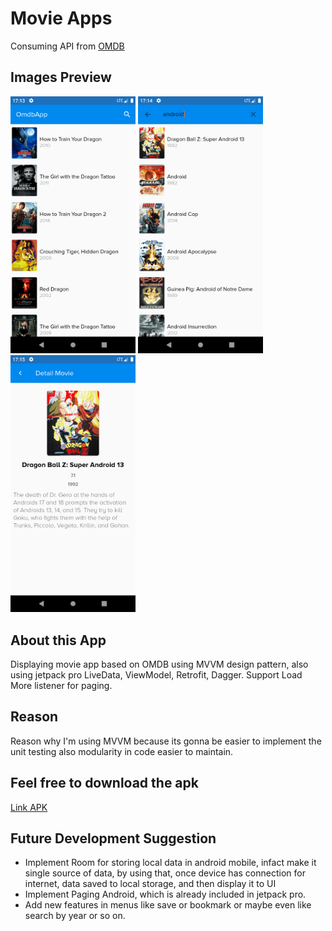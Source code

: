 # Movie Apps
Consuming API from <a href ="http://www.omdbapi.com"> OMDB </a>

<h2> Images Preview </h2>

<p float="left">
<img src="images/home.png" width=200/>
<img src="images/search.png" width=200/>
<img src="images/detail.png" width=200/>
</p>
  


<h2> About this App </h2>
<p>Displaying movie app based on OMDB using MVVM design pattern, also using jetpack pro 
LiveData, ViewModel, Retrofit, Dagger. Support Load More listener for paging.<p>


<h2> Reason </h2>
<p>Reason why I'm using MVVM because its gonna be easier to implement the unit testing also 
modularity in code easier to maintain.<p>

<h2> Feel free to download the apk </h2>  <a href ="http://www.omdbapi.com">Link APK</a>
<p><p>
<h2> Future Development Suggestion </h2>
<ul>
  <li>Implement Room for storing local data in android mobile, infact make it single source of data,
by using that, once device has connection for internet, data saved to local storage, and then display it to UI</li>
  <li>Implement Paging Android, which is already included in jetpack pro.</li>
  <li>Add new features in menus like save  or bookmark or maybe even like search by year or so on.</li>
</ul>







